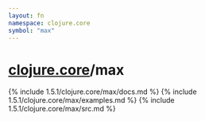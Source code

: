 ```yaml
---
layout: fn
namespace: clojure.core
symbol: "max"
---
```


# [clojure.core](../)/max

{% include 1.5.1/clojure.core/max/docs.md %}
{% include 1.5.1/clojure.core/max/examples.md %}
{% include 1.5.1/clojure.core/max/src.md %}

